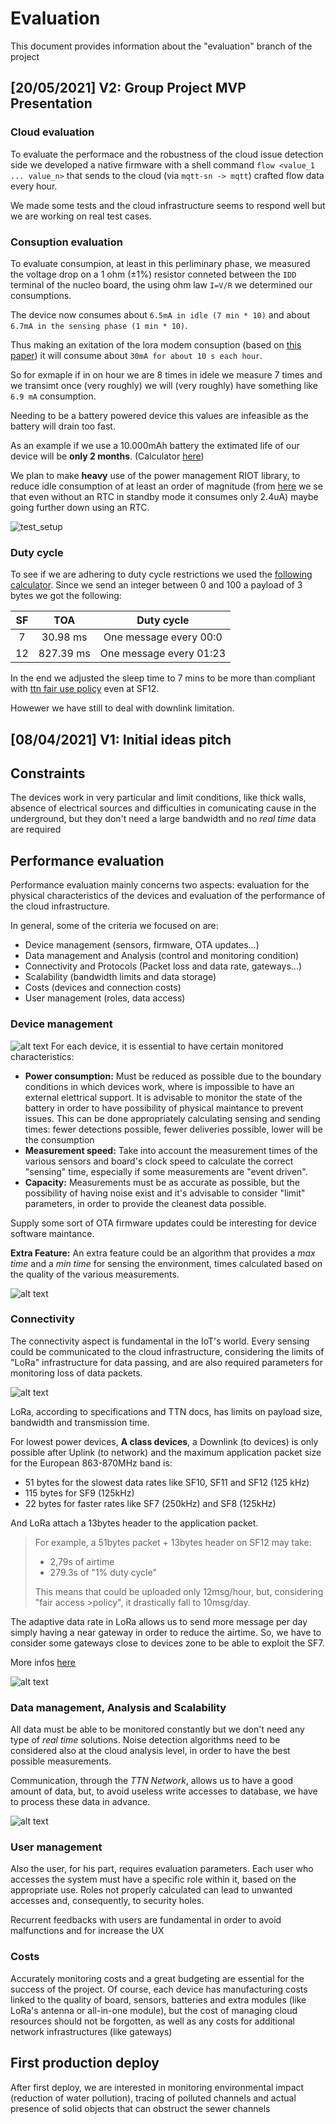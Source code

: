# Evaluation
This document provides information about the "evaluation" branch of the project

## \[20/05/2021] V2: Group Project MVP Presentation

### Cloud evaluation
To evaluate the performace and the robustness of the cloud issue detection side we developed a native firmware with a shell command `flow <value_1 ... value_n>` that sends to the cloud (via `mqtt-sn -> mqtt`) crafted flow data every hour.

We made some tests and the cloud infrastructure seems to respond well but we are working on real test cases.

### Consuption evaluation
To evaluate consumpion, at least in this perliminary phase, we measured the voltage drop on a 1 ohm (±1%) resistor conneted between the `IDD` terminal of the nucleo board, the using ohm law `I=V/R` we determined our consumptions.

The device now consumes about `6.5mA in idle (7 min * 10)` and about `6.7mA in the sensing phase (1 min * 10)`.

Thus making an exitation of the lora modem consuption (based on [this paper](https://www.mdpi.com/1424-8220/17/10/2364)) it will consume about `30mA for about 10 s each hour`.

So for exmaple if in on hour we are 8 times in idele we measure 7 times and we transimt once (very roughly) we will (very roughly) have something like `6.9 mA` consumption.

Needing to be a battery powered device this values are infeasible as the battery will drain too fast.

As an example if we use a 10.000mAh battery the extimated life of our device will be **only 2 months**. (Calculator [here](https://www.digikey.com/en/resources/conversion-calculators/conversion-calculator-battery-life))

We plan to make **heavy** use of the power management RIOT library, to reduce idle consumption of at least an order of magnitude (from [here](https://components101.com/microcontrollers/stm32-nucleo-f401re-pinout-datasheet) we se that even without an RTC in standby mode it consumes only 2.4uA) maybe going further down using an RTC.

![test_setup](/docs/Images/technology/test_setup.jpg)

### Duty cycle 
To see if we are adhering to duty cycle restrictions we used the [following calculator](https://www.loratools.nl/#/airtime).
Since we send an integer between 0 and 100 a payload of 3 bytes we got the following:

| SF |     TOA     |        Duty cycle       |
|:--:|:-----------:|:-----------------------:|
|  7 |   30.98 ms  | One message every 00:0 |
| 12 |  827.39 ms  | One message every 01:23 |

In the end we adjusted the sleep time to 7 mins to be more than compliant with [ttn fair use policy](https://www.thethingsnetwork.org/docs/lorawan/duty-cycle/) even at SF12.

Howewer we have still to deal with downlink limitation.

## \[08/04/2021] V1: Initial ideas pitch
## Constraints
The devices work in very particular and limit conditions, like thick walls, absence of electrical sources and difficulties in comunicating cause in the underground, but they don't need a large bandwidth and no *real time* data are required

## Performance evaluation

Performance evaluation mainly concerns two aspects: evaluation for the physical characteristics of the devices and evaluation of the performance of the cloud infrastructure.

In general, some of the criteria we focused on are: 
* Device management (sensors, firmware, OTA updates...)
* Data management and Analysis (control and monitoring condition)
* Connectivity and Protocols (Packet loss and data rate, gateways...)
* Scalability (bandwidth limits and data storage)
* Costs (devices and connection costs)
* User management (roles, data access)

### Device management
![alt text](Images/evaluation/battery_management.png)
For each device, it is essential to have certain monitored characteristics:
* **Power consumption:** Must be reduced as possible due to the boundary conditions in which devices work, where is impossible to have an external elettrical support. It is advisable to monitor the state of the battery in order to have possibility of physical maintance to prevent issues. This can be done appropriately calculating sensing and sending times: fewer detections possible, fewer deliveries possible, lower will be the consumption
* **Measurement speed:** Take into account the measurement times of the various sensors and board's clock speed to calculate the correct "sensing" time, especially if some measurements are "event driven". 
* **Capacity:** Measurements must be as accurate as possible, but the possibility of having noise exist and it's advisable to consider "limit" parameters, in order to provide the cleanest data possible.

Supply some sort of OTA firmware updates could be interesting for device software maintance.

**Extra Feature:** An extra feature could be an algorithm that provides a *max time* and a *min time* for sensing the environment, times calculated based on the quality of the various measurements.

![alt text](Images/evaluation/lorawan_consumption.jpeg)

### Connectivity
The connectivity aspect is fundamental in the IoT's world. Every sensing could be communicated to the cloud infrastructure, considering the limits of "LoRa" infrastructure for data passing, and are also required parameters for monitoring loss of data packets.

![alt text](Images/evaluation/ttn.png)

LoRa, according to specifications and TTN docs, has limits on payload size, bandwidth and transmission time.

For lowest power devices, **A class devices**, a Downlink (to devices) is only possible after Uplink (to network) and the maximum application packet size for the European 863-870MHz band is:
* 51 bytes for the slowest data rates like SF10, SF11 and SF12 (125 kHz)
* 115 bytes for SF9 (125kHz)
* 22 bytes for faster rates like SF7 (250kHz) and SF8 (125kHz)

And LoRa attach a 13bytes header to the application packet.

>For example, a 51bytes packet + 13bytes header on SF12 may take:
>* 2,79s of airtime
>* 279.3s of "1% duty cycle"
>
>This means that could be uploaded only 12msg/hour, but, considering "fair access >policy", it drastically fall to 10msg/day.

The adaptive data rate in LoRa allows us to send more message per day simply having a near gateway in order to reduce the airtime. So, we have to consider some gateways close to devices zone to be able to exploit the SF7. 

More infos [here](https://avbentem.github.io/airtime-calculator/ttn/eu868/51)

![alt text](Images/evaluation/lora_time_onair.png)

### Data management, Analysis and Scalability
All data must be able to be monitored constantly but we don't need any type of *real time* solutions. Noise detection algorithms need to be considered also at the cloud analysis level, in order to have the best possible measurements.

Communication, through the *TTN Network*, allows us to have a good amount of data, but, to avoid useless write accesses to database, we have to process these data in advance.

![alt text](Images/evaluation/aws_cloudwatch.png)

### User management
Also the user, for his part, requires evaluation parameters. Each user who accesses the system must have a specific role within it, based on the appropriate use. Roles not properly calculated can lead to unwanted accesses and, consequently, to security holes.

Recurrent feedbacks with users are fundamental in order to avoid malfunctions and for increase the UX

### Costs
Accurately monitoring costs and a great budgeting are essential for the success of the project. Of course, each device has manufacturing costs linked to the quality of board, sensors, batteries and extra modules (like LoRa's antenna or all-in-one module), but the cost of managing cloud resources should not be forgotten, as well as any costs for additional network infrastructures (like gateways)

## First production deploy
After first deploy, we are interested in monitoring environmental impact (reduction of water pollution), tracing of polluted channels and actual presence of solid objects that can obstruct the sewer channels
